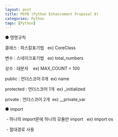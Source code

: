 ```yaml
---
layout: post
title: PEP8 (Python Enhancement Proposal 8)
categories: Python
tags: [Python]
---
```


● 명명규칙

클래스 : 파스칼표기법   ex) CoreClass

변수 : 스네이크표기법   ex) total\_numbers

상수 : 대분자    ex) MAX\_COUNT = 100

public : 언더스코어 0개  ex) name

protected : 언더스코어 1개  ex) \_initialized

private : 언더스코어 2개  ex) \_\_private\_var

● import

 - 하나의 import문에 하나의 모듈만 import   ex) import os

 - 절대경로 사용